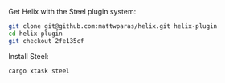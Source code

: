 Get Helix with the Steel plugin system:

```sh
git clone git@github.com:mattwparas/helix.git helix-plugin
cd helix-plugin
git checkout 2fe135cf
```

Install Steel:

```sh
cargo xtask steel
```
